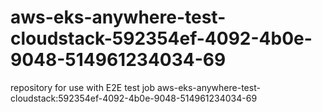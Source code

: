 # aws-eks-anywhere-test-cloudstack-592354ef-4092-4b0e-9048-514961234034-69
repository for use with E2E test job aws-eks-anywhere-test-cloudstack:592354ef-4092-4b0e-9048-514961234034-69
